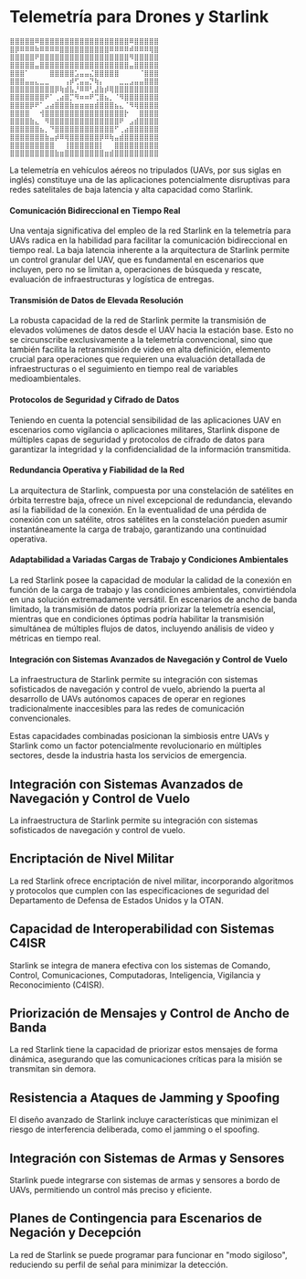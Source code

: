 
# Telemetría para Drones y Starlink

```
⣿⣿⣿⣿⣿⠿⣿⣿⣿⣿⣿⣿⣿⣿⣿⣿⣿⣿⣿⣿⣿⣿⣿⣿⠿⣿⣿⣿⣿⣿
⣿⡿⠿⠿⠿⠷⠿⠿⠿⠿⣿⣿⣿⣿⣿⣿⣿⣿⣿⣿⠿⠿⠿⠿⠾⠿⠿⠿⢿⣿
⣿⣿⣿⣿⣿⠟⣿⣿⣿⣿⣿⣿⣿⣿⣿⣿⣿⣿⣿⣿⣿⣿⣿⣿⠻⣿⣿⣿⣿⣿
⣿⣿⣿⣿⣿⣤⣿⣿⣿⣿⣿⣿⣿⣿⣿⣿⣿⣿⣿⣿⣿⣿⣿⣿⣤⣿⣿⣿⣿⣿
⣿⣿⣿⠁⠀⠀⠀⠀⣿⣿⣿⣿⣿⣡⣤⣤⣌⣿⣿⣿⣿⣿⠀⠀⠀⠀⠈⣿⣿⣿
⣿⣿⣿⣤⣤⣄⣀⣀⠀⠀⠀⢠⡾⢋⣤⣤⡙⢷⡄⠀⠀⠀⣀⣀⣠⣤⣤⣿⣿⣿
⣿⣿⣿⣿⣿⣿⣿⣿⣿⡿⢷⣾⣧⡘⠿⠿⢃⣼⣷⡾⢿⣿⣿⣿⣿⣿⣿⣿⣿⣿
⣿⣿⣿⣿⣿⣿⣿⠟⠁⢀⣴⣿⡉⠻⠶⠶⠟⢉⣿⣦⡀⠈⠻⣿⣿⣿⣿⣿⣿⣿
⣿⣿⣿⣿⡿⠟⠁⣠⣴⣿⣿⣿⣷⣶⣶⣶⣶⣾⣿⣿⣿⣦⣄⠈⠻⢿⣿⣿⣿⣿
⣿⣿⣿⣿⠀⠀⢺⣿⣿⣿⣿⣿⣿⣿⣿⣿⣿⣿⣿⣿⣿⣿⣿⡗⠀⠀⣿⣿⣿⣿
⣿⣿⣿⣿⣷⣄⠀⠻⣿⣿⣿⣿⣿⣿⣿⣿⣿⣿⣿⣿⣿⣿⠟⠀⣠⣾⣿⣿⣿⣿
⣿⣿⣿⣿⣿⣿⣦⡀⠙⣿⣿⣿⣿⣿⣿⣿⣿⣿⣿⣿⣿⠋⢀⣴⣿⣿⣿⣿⣿⣿
⣿⣿⣿⣿⣿⣿⣿⣷⣤⡾⠿⢿⣿⣿⣿⣿⣿⣿⡿⠿⢷⣤⣾⣿⣿⣿⣿⣿⣿⣿
⣿⣿⣿⣿⣿⣿⣿⣿⣿⠀⠀⢸⣿⣿⣿⣿⣿⣿⡇⠀⠀⣿⣿⣿⣿⣿⣿⣿⣿⣿
⣿⣿⣿⣿⣿⣿⣿⣿⣿⣷⣶⣿⣿⣿⣿⣿⣿⣿⣿⣶⣾⣿⣿⣿⣿⣿⣿⣿⣿⣿
```

La telemetría en vehículos aéreos no tripulados (UAVs, por sus siglas en inglés) constituye una de las aplicaciones potencialmente disruptivas para redes satelitales de baja latencia y alta capacidad como Starlink.

#### Comunicación Bidireccional en Tiempo Real

Una ventaja significativa del empleo de la red Starlink en la telemetría para UAVs radica en la habilidad para facilitar la comunicación bidireccional en tiempo real. La baja latencia inherente a la arquitectura de Starlink permite un control granular del UAV, que es fundamental en escenarios que incluyen, pero no se limitan a, operaciones de búsqueda y rescate, evaluación de infraestructuras y logística de entregas.

#### Transmisión de Datos de Elevada Resolución

La robusta capacidad de la red de Starlink permite la transmisión de elevados volúmenes de datos desde el UAV hacia la estación base. Esto no se circunscribe exclusivamente a la telemetría convencional, sino que también facilita la retransmisión de video en alta definición, elemento crucial para operaciones que requieren una evaluación detallada de infraestructuras o el seguimiento en tiempo real de variables medioambientales.

#### Protocolos de Seguridad y Cifrado de Datos

Teniendo en cuenta la potencial sensibilidad de las aplicaciones UAV en escenarios como vigilancia o aplicaciones militares, Starlink dispone de múltiples capas de seguridad y protocolos de cifrado de datos para garantizar la integridad y la confidencialidad de la información transmitida.

#### Redundancia Operativa y Fiabilidad de la Red

La arquitectura de Starlink, compuesta por una constelación de satélites en órbita terrestre baja, ofrece un nivel excepcional de redundancia, elevando así la fiabilidad de la conexión. En la eventualidad de una pérdida de conexión con un satélite, otros satélites en la constelación pueden asumir instantáneamente la carga de trabajo, garantizando una continuidad operativa.

#### Adaptabilidad a Variadas Cargas de Trabajo y Condiciones Ambientales

La red Starlink posee la capacidad de modular la calidad de la conexión en función de la carga de trabajo y las condiciones ambientales, convirtiéndola en una solución extremadamente versátil. En escenarios de ancho de banda limitado, la transmisión de datos podría priorizar la telemetría esencial, mientras que en condiciones óptimas podría habilitar la transmisión simultánea de múltiples flujos de datos, incluyendo análisis de video y métricas en tiempo real.

#### Integración con Sistemas Avanzados de Navegación y Control de Vuelo

La infraestructura de Starlink permite su integración con sistemas sofisticados de navegación y control de vuelo, abriendo la puerta al desarrollo de UAVs autónomos capaces de operar en regiones tradicionalmente inaccesibles para las redes de comunicación convencionales.

Estas capacidades combinadas posicionan la simbiosis entre UAVs y Starlink como un factor potencialmente revolucionario en múltiples sectores, desde la industria hasta los servicios de emergencia.


## Integración con Sistemas Avanzados de Navegación y Control de Vuelo

La infraestructura de Starlink permite su integración con sistemas sofisticados de navegación y control de vuelo.

## Encriptación de Nivel Militar

La red Starlink ofrece encriptación de nivel militar, incorporando algoritmos y protocolos que cumplen con las especificaciones de seguridad del Departamento de Defensa de Estados Unidos y la OTAN.


## Capacidad de Interoperabilidad con Sistemas C4ISR

Starlink se integra de manera efectiva con los sistemas de Comando, Control, Comunicaciones, Computadoras, Inteligencia, Vigilancia y Reconocimiento (C4ISR).

## Priorización de Mensajes y Control de Ancho de Banda

La red Starlink tiene la capacidad de priorizar estos mensajes de forma dinámica, asegurando que las comunicaciones críticas para la misión se transmitan sin demora.

## Resistencia a Ataques de Jamming y Spoofing

El diseño avanzado de Starlink incluye características que minimizan el riesgo de interferencia deliberada, como el jamming o el spoofing.

## Integración con Sistemas de Armas y Sensores

Starlink puede integrarse con sistemas de armas y sensores a bordo de UAVs, permitiendo un control más preciso y eficiente.

## Planes de Contingencia para Escenarios de Negación y Decepción

La red de Starlink se puede programar para funcionar en "modo sigiloso", reduciendo su perfil de señal para minimizar la detección.

